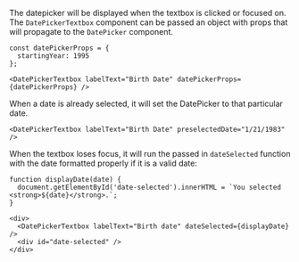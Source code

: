 The datepicker will be displayed when the textbox is clicked or focused on. The ``DatePickerTextbox`` component can be passed an object with props that will propagate to the ``DatePicker`` component.

```
const datePickerProps = {
  startingYear: 1995
};

<DatePickerTextbox labelText="Birth Date" datePickerProps={datePickerProps} />
```

When a date is already selected, it will set the DatePicker to that particular date.
```
<DatePickerTextbox labelText="Birth Date" preselectedDate="1/21/1983" />
```

When the textbox loses focus, it will run the passed in ``dateSelected`` function with the date formatted properly if it is a valid date:

```
function displayDate(date) {
  document.getElementById('date-selected').innerHTML = `You selected <strong>${date}</strong>.`;
}

<div>
  <DatePickerTextbox labelText="Birth date" dateSelected={displayDate} />
  <div id="date-selected" />
</div>
```